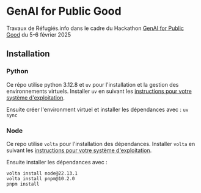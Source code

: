 # GenAI for Public Good
Travaux de Réfugiés.info dans le cadre du Hackathon [GenAI for Public Good](https://alliance.numerique.gouv.fr/hackathon/ai-action-summit/) du 5-6 février 2025

## Installation

### Python

Ce répo utilise python 3.12.8 et `uv` pour l'installation et la gestion des environnements virtuels.  Installer `uv` en suivant les [instructions pour
votre système d'exploitation](https://docs.astral.sh/uv/getting-started/installation/).

Ensuite créer l'environment virtuel et installer les dépendances avec : `uv sync`

### Node

Ce repo utilise `volta` pour l'installation des dépendances.  Installer `volta` en suivant les [instructions pour
votre système d'exploitation](https://docs.volta.sh/guide/getting-started).

Ensuite installer les dépendances avec :

```
volta install node@22.13.1
volta install pnpm@10.2.0
pnpm install
```